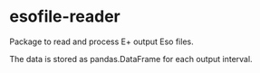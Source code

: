 # esofile-reader
Package to read and process E+ output Eso files.

The data is stored as pandas.DataFrame for each output interval.


